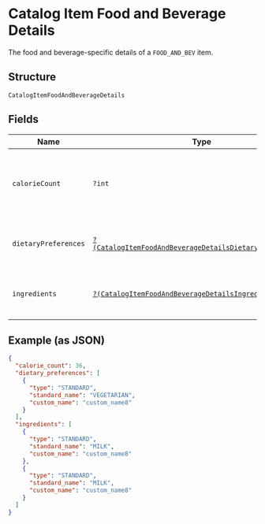 
# Catalog Item Food and Beverage Details

The food and beverage-specific details of a `FOOD_AND_BEV` item.

## Structure

`CatalogItemFoodAndBeverageDetails`

## Fields

| Name | Type | Tags | Description | Getter | Setter |
|  --- | --- | --- | --- | --- | --- |
| `calorieCount` | `?int` | Optional | The calorie count (in the unit of kcal) for the `FOOD_AND_BEV` type of items. | getCalorieCount(): ?int | setCalorieCount(?int calorieCount): void |
| `dietaryPreferences` | [`?(CatalogItemFoodAndBeverageDetailsDietaryPreference[])`](../../doc/models/catalog-item-food-and-beverage-details-dietary-preference.md) | Optional | The dietary preferences for the `FOOD_AND_BEV` item. | getDietaryPreferences(): ?array | setDietaryPreferences(?array dietaryPreferences): void |
| `ingredients` | [`?(CatalogItemFoodAndBeverageDetailsIngredient[])`](../../doc/models/catalog-item-food-and-beverage-details-ingredient.md) | Optional | The ingredients for the `FOOD_AND_BEV` type item. | getIngredients(): ?array | setIngredients(?array ingredients): void |

## Example (as JSON)

```json
{
  "calorie_count": 36,
  "dietary_preferences": [
    {
      "type": "STANDARD",
      "standard_name": "VEGETARIAN",
      "custom_name": "custom_name8"
    }
  ],
  "ingredients": [
    {
      "type": "STANDARD",
      "standard_name": "MILK",
      "custom_name": "custom_name8"
    },
    {
      "type": "STANDARD",
      "standard_name": "MILK",
      "custom_name": "custom_name8"
    }
  ]
}
```

